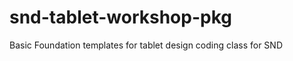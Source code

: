 snd-tablet-workshop-pkg
=======================

Basic Foundation templates for tablet design coding class for SND
